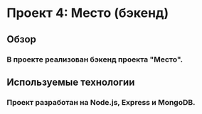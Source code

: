 # Проект 4: Место (бэкенд)

## Обзор

### В проекте реализован бэкенд проекта "Место".

## Используемые технологии

### Проект разработан на Node.js, Express и MongoDB.

